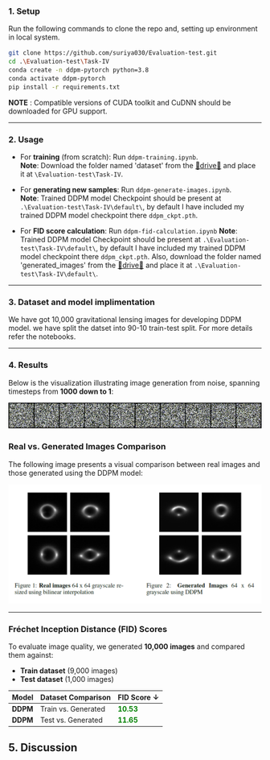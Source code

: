 
### **1. Setup**

Run the following commands to clone the repo and, setting up environment in local system.

```bash
git clone https://github.com/suriya030/Evaluation-test.git
cd .\Evaluation-test\Task-IV
conda create -n ddpm-pytorch python=3.8
conda activate ddpm-pytorch
pip install -r requirements.txt
```
**NOTE** : Compatible versions of CUDA toolkit and CuDNN should be downloaded for GPU support. 

---

### **2. Usage**

- For **training** (from scratch): Run ```ddpm-training.ipynb```.  
  **Note**: Download the folder named 'dataset' from the [🚨drive🚨]() and place it at ```\Evaluation-test\Task-IV```.
    
- For **generating new samples**: Run ```ddpm-generate-images.ipynb```.  
  **Note**: Trained DDPM model Checkpoint should be present at `.\Evaluation-test\Task-IV\default\`, by default I have included my trained DDPM model checkpoint there `ddpm_ckpt.pth`.
    
- For **FID score calculation**: Run ```ddpm-fid-calculation.ipynb``` 
  **Note**: Trained DDPM model Checkpoint should be present at `.\Evaluation-test\Task-IV\default\`, by default I have included my trained DDPM model checkpoint there `ddpm_ckpt.pth`. Also, download the folder named 'generated_images' from the [🚨drive🚨]() and place it at `.\Evaluation-test\Task-IV\default\`.

---

### **3. Dataset and model implimentation**

We have got 10,000 gravitational lensing images for developing DDPM model. we have split the datset into 90-10 train-test split. For more details refer the notebooks.

---

### **4. Results**

Below is the visualization illustrating image generation from noise, spanning timesteps from **1000 down to 1**:

<p align="center">
  <img src="./figures/output_gif.gif" alt="Timestep 1000 to 1">
</p>

### Real vs. Generated Images Comparison

The following image presents a visual comparison between real images and those generated using the DDPM model:

<p align="center">
  <img src="./figures/real_vs_generated.png" alt="Real vs. Generated Images" width="600">
</p>

---

### Fréchet Inception Distance (FID) Scores

To evaluate image quality, we generated **10,000 images** and compared them against:

- **Train dataset** (9,000 images)
- **Test dataset** (1,000 images)


| Model | Dataset Comparison | FID Score ↓ |
|-------|--------------------|-------------|
| **DDPM** | Train vs. Generated | <span style="color: green;"><strong>10.53</strong></span> |
| **DDPM** | Test vs. Generated | <span style="color: green;"><strong>11.65</strong></span> |


## **5. Discussion**






